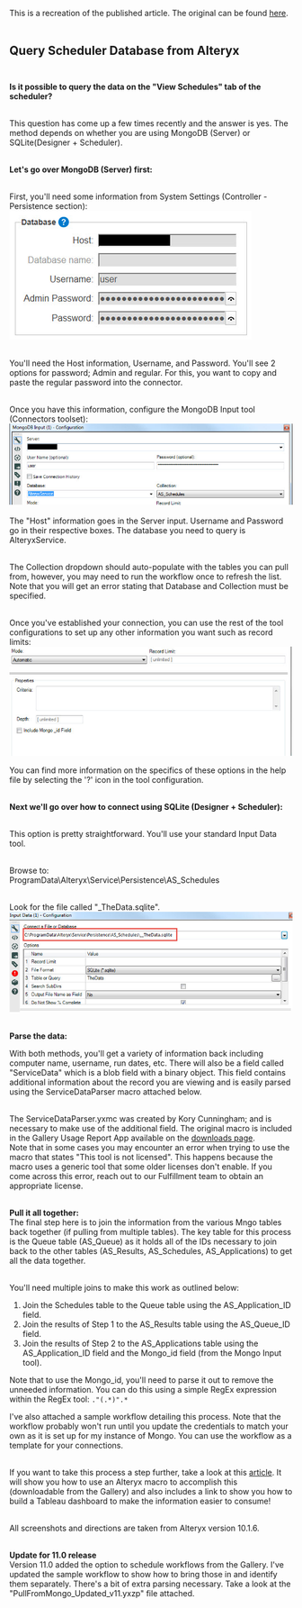This is a recreation of the published article. The original can be found [here](https://community.alteryx.com/t5/Alteryx-Server-Knowledge-Base/Query-Scheduler-Database-from-Alteryx/ta-p/10534).<br><br>

## Query Scheduler Database from Alteryx<br><br>

**Is it possible to query the data on the "View Schedules" tab of the scheduler?**<br><br>

This question has come up a few times recently and the answer is yes. The method depends on whether you are using MongoDB (Server) or SQLite(Designer + Scheduler).<br><br>

**Let's go over MongoDB (Server) first:**<br><br>

First, you'll need some information from System Settings (Controller - Persistence section):<br>
![SystemSettings](/Community%20Articles/Screenshots/Query%20Scheduler%20database/SystemSettings.jpg)
<br><br>

You'll need the Host information, Username, and Password. You'll see 2 options for password; Admin and regular. For this, you want to copy and paste the regular password into the connector.<br><br>

Once you have this information, configure the MongoDB Input tool (Connectors toolset):<br>
![MongoInput](/Community%20Articles/Screenshots/Query%20Scheduler%20database/MongoDBInput.jpg)
<br><br>
The "Host" information goes in the Server input. Username and Password go in their respective boxes. The database you need to query is AlteryxService.<br><br>

The Collection dropdown should auto-populate with the tables you can pull from, however, you may need to run the workflow once to refresh the list. Note that you will get an error stating that Database and Collection must be specified. <br><br>

Once you've established your connection, you can use the rest of the tool configurations to set up any other information you want such as record limits:<br>
![recordlimits](/Community%20Articles/Screenshots/Query%20Scheduler%20database/BottomMongoDB.jpg)
<br>

You can find more information on the specifics of these options in the help file by selecting the '?' icon in the tool configuration. <br><br>

**Next we'll go over how to connect using SQLite (Designer + Scheduler):**<br><br>

This option is pretty straightforward. You'll use your standard Input Data tool.<br><br>

Browse to:<br>
ProgramData\Alteryx\Service\Persistence\AS_Schedules<br><br>

Look for the file called "_TheData.sqlite".<br>
![inputdata](/Community%20Articles/Screenshots/Query%20Scheduler%20database/SQLite_Method.jpg)
<br><br>

**Parse the data:**<br>

With both methods, you'll get a variety of information back including computer name,  username, run dates, etc. There will also be a field called "ServiceData" which is a blob field with a binary object. This field contains additional information about the record you are viewing and is easily parsed using the ServiceDataParser macro attached below.<br><br>

The ServiceDataParser.yxmc was created by Kory Cunningham; and is necessary to make use of the additional field. The original macro is included in the Gallery Usage Report App available on the [downloads page](http://downloads.alteryx.com). <br>
Note that in some cases you may encounter an error when trying to use the macro that states "This tool is not licensed". This happens because the macro uses a generic tool that some older licenses don't enable. If you come across this error, reach out to our Fulfillment team to obtain an appropriate license.<br><br>

**Pull it all together:**<br>
The final step here is to join the information from the various Mngo tables back together (if pulling from multiple tables). The key table for this process is the Queue table (AS_Queue) as it holds all of the IDs necessary to join back to the other tables (AS_Results, AS_Schedules, AS_Applications) to get all the data together.<br><br>

 You'll need multiple joins to make this work as outlined below:<br>
 1. Join the Schedules table to the Queue table using the AS_Application_ID field.
 2. Join the results of Step 1 to the AS_Results table using the AS_Queue_ID field.
 3. Join the results of Step 2 to the AS_Applications table using the AS_Application_ID field and the Mongo_id field (from the Mongo Input tool).<br>

Note that to use the Mongo_id,  you'll need to parse it out to remove the unneeded information. You can do this using a simple RegEx expression within the RegEx tool: `."(.*)".*` <br>

I've also attached a sample workflow detailing this process. Note that the workflow probably won't run until you update the credentials to match your own as it is set up for my instance of Mongo. You can use the workflow as a template for your connections.<br><br>

If you want to take this process a step further, take a look at this [article](https://community.alteryx.com/t5/Alteryx-Designer-Knowledge-Base/Extract-Scheduler-Data-with-Alteryx-Macro/ta-p/32531). It will show you how to use an Alteryx macro to accomplish this (downloadable from the Gallery) and also includes a link to show you how to build a Tableau dashboard to make the information easier to consume! <br><br>

All screenshots and directions are taken from Alteryx version 10.1.6.<br><br>

**Update for 11.0 release**<br>
Version 11.0 added the option to schedule workflows from the Gallery. I've updated the sample workflow to show how to bring those in and identify them separately. There's a bit of extra parsing necessary. Take a look at the "PullFromMongo_Updated_v11.yxzp" file attached.